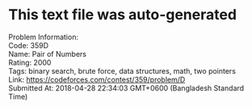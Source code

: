 # This text file was auto-generated  
  
Problem Information:  
Code: 359D  
Name: Pair of Numbers  
Rating: 2000  
Tags: binary search, brute force, data structures, math, two pointers  
Link: https://codeforces.com/contest/359/problem/D  
Submitted At: 2018-04-28 22:34:03 GMT+0600 (Bangladesh Standard Time)  
